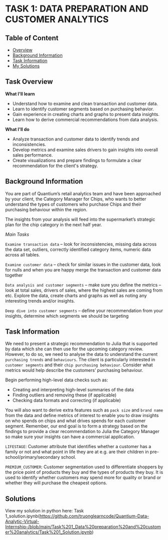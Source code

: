 # TASK 1: DATA PREPARATION AND CUSTOMER ANALYTICS
## Table of Content
 - [Overview](#overview)
 - [Background Information](#background-info)
 - [Task Information](#task-info)
 - [My Solutions](#solutions)
## Task Overview <a class = 'anchor' id = 'overview'></a>
**What I'll learn**
- Understand how to examine and clean transaction and customer data.
- Learn to identify customer segments based on purchasing behavior.
- Gain experience in creating charts and graphs to present data insights.
- Learn how to derive commercial recommendations from data analysis.

**What I'll do**
- Analyze transaction and customer data to identify trends and inconsistencies. 
- Develop metrics and examine sales drivers to gain insights into overall sales performance. 
- Create visualizations and prepare findings to formulate a clear recommendation for the client's strategy.
## Background Information <a class = 'anchor' id = 'background-info'></a>
You are part of Quantium’s retail analytics team and have been approached by your client, the Category Manager for Chips, who wants to better understand the types of customers who purchase Chips and their purchasing behaviour within the region.

The insights from your analysis will feed into the supermarket’s strategic plan for the chip category in the next half year.

*Main Tasks*

`Examine transaction data` – look for inconsistencies, missing data across the data set, outliers, correctly identified category items, numeric data across all tables.

`Examine customer data` – check for similar issues in the customer data, look for nulls and when you are happy merge the transaction and customer data together

`Data analysis and customer segments` – make sure you define the metrics – look at total sales, drivers of sales, where the highest sales are coming from etc. Explore the data, create charts and graphs as well as noting any interesting trends and/or insights.

`Deep dive into customer segments`   – define your recommendation from your insights, determine which segments we should be targeting
## Task Information <a class = 'anchor' id = 'task-info'></a>
We need to present a strategic recommendation to Julia that is supported by data which she can then use for the upcoming category review. However, to do so, we need to analyse the data to understand the current `purchasing trends` and `behaviours`. The client is particularly interested in `customer segments` and their `chip purchasing behaviour`. Consider what metrics would help describe the customers’ purchasing behaviour.  

Begin performing high-level data checks such as:

- Creating and interpreting high-level summaries of the data
- Finding outliers and removing these (if applicable)
- Checking data formats and correcting (if applicable)

You will also want to derive extra features such as `pack size` and `brand name` from the data and define metrics of interest to enable you to draw insights on who spends on chips and what drives spends for each customer segment. Remember, our end goal is to form a strategy based on the findings to provide a clear recommendation to Julia the Category Manager so make sure your insights can have a commercial application.

`LIFESTAGE`: Customer attribute that identifies whether a customer has a family or not and what point in life they are at e.g. are their children in pre-school/primary/secondary school.

`PREMIUM_CUSTOMER`: Customer segmentation used to differentiate shoppers by the price point of products they buy and the types of products they buy. It is used to identify whether customers may spend more for quality or brand or whether they will purchase the cheapest options.
## Solutions <a class = 'anchor' id = 'solutions'></a>

View my solution in python here: Task 1_solution.ipynb(https://github.com/truonglearncode/Quantium-Data-Analytic-Virtual-Internship-/blob/main/Task%201_Data%20preparation%20and%20customer%20analytics/Task%201_Solution.ipynb)
